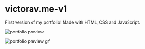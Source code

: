 # victorav.me-v1

First version of my portfolio!
Made with HTML, CSS and JavaScript.


![portfolio preview]('portfolio.png')

![portfolio preview gif]('portfolio.gif')